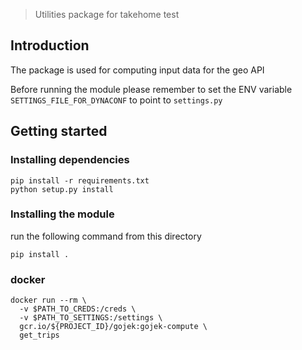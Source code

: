 > Utilities package for takehome test

## Introduction

The package is used for computing input data for the geo API

Before running the module please remember to set the ENV variable `SETTINGS_FILE_FOR_DYNACONF` to point to `settings.py`


## Getting started

### Installing dependencies

```
pip install -r requirements.txt
python setup.py install
```


### Installing the module

run the following command from this directory

```
pip install .
```

### docker

```
docker run --rm \
  -v $PATH_TO_CREDS:/creds \
  -v $PATH_TO_SETTINGS:/settings \
  gcr.io/${PROJECT_ID}/gojek:gojek-compute \
  get_trips
